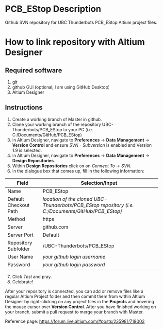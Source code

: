 # PCB_EStop Description
Github SVN repository for UBC Thunderbots PCB_EStop Altium project files. 

# How to link repository with Altium Designer
## Required software
1. git
2. github GUI (optional, I am using GitHub Desktop)
2. Altium Designer

## Instructions
1. Create a working branch of Master in github.
1. Clone your working branch of the repository UBC-Thunderbots/PCB_EStop to your PC (i.e. C:/Documents/GitHub/PCB_EStop)
2. In Altium Designer, navigate to **Preferences** -> **Data Management** -> **Version Control** and ensure *SVN - Subversion* is enabled and Version 1.9 is selected.
4. In Altium Designer, navigate to **Preferences** -> **Data Management** -> **Design Repositories**.
5. Within **Design Repositories** click on on *Connect To* -> *SVN*.
6. In the dialogue box that comes up, fill in the following information:

Field | Selection/Input
--- | ---
Name | PCB_EStop
Default Checkout Path | *location of the cloned UBC-Thunderbots/PCB_EStop repository (i.e. C:/Documents/GitHub/PCB_EStop)*
Method | https
Server | github.com
Server Port | Default
Repository Subfolder | /UBC-Thunderbots/PCB_EStop
User Name | *your github login username*
Password | *your github login password*

7. Click *Test* and pray.
8. Celebrate!

After your repository is connected, you can add or remove files like a regular Altium Project folder and then commit them from within Altium Designer by right-clicking on any project files in the **Projects** and hovering the mouse cursor over **Version Control**. After you have finished working on your branch, submit a pull request to merge your branch with Master.

Reference page: https://forum.live.altium.com/#posts/235981/718003
